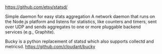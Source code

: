 https://github.com/etsy/statsd/

Simple daemon for easy stats aggregation
A network daemon that runs on the Node.js platform and listens for statistics, like counters and timers, sent over UDP and sends aggregates to one or more pluggable backend services (e.g., Graphite).


Bucky is a python replacement of statsd which also supports collectd and metricsd.
https://github.com/cloudant/bucky
